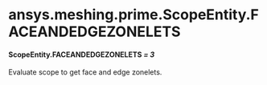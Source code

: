# ansys.meshing.prime.ScopeEntity.FACEANDEDGEZONELETS



#### ScopeEntity.FACEANDEDGEZONELETS *= 3*

Evaluate scope to get face and edge zonelets.

<!-- !! processed by numpydoc !! -->
